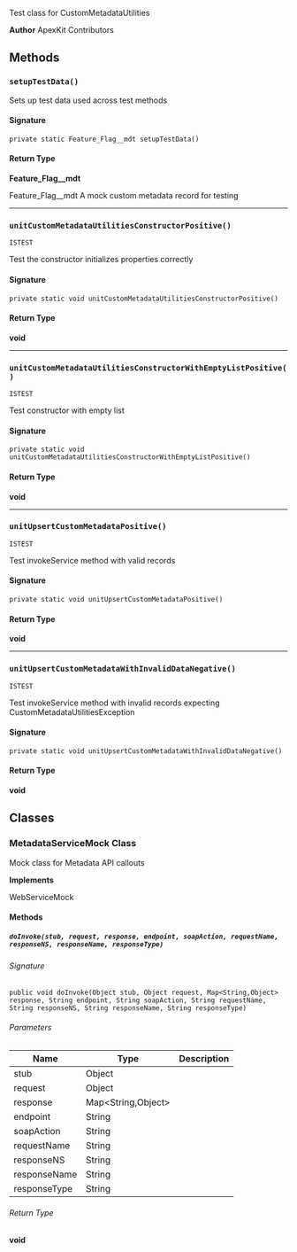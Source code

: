 Test class for CustomMetadataUtilities

**Author** ApexKit Contributors

## Methods

### `setupTestData()`

Sets up test data used across test methods

#### Signature

```apex
private static Feature_Flag__mdt setupTestData()
```

#### Return Type

**Feature_Flag\_\_mdt**

Feature_Flag\_\_mdt A mock custom metadata record for testing

---

### `unitCustomMetadataUtilitiesConstructorPositive()`

`ISTEST`

Test the constructor initializes properties correctly

#### Signature

```apex
private static void unitCustomMetadataUtilitiesConstructorPositive()
```

#### Return Type

**void**

---

### `unitCustomMetadataUtilitiesConstructorWithEmptyListPositive()`

`ISTEST`

Test constructor with empty list

#### Signature

```apex
private static void unitCustomMetadataUtilitiesConstructorWithEmptyListPositive()
```

#### Return Type

**void**

---

### `unitUpsertCustomMetadataPositive()`

`ISTEST`

Test invokeService method with valid records

#### Signature

```apex
private static void unitUpsertCustomMetadataPositive()
```

#### Return Type

**void**

---

### `unitUpsertCustomMetadataWithInvalidDataNegative()`

`ISTEST`

Test invokeService method with invalid records
expecting CustomMetadataUtilitiesException

#### Signature

```apex
private static void unitUpsertCustomMetadataWithInvalidDataNegative()
```

#### Return Type

**void**

## Classes

### MetadataServiceMock Class

Mock class for Metadata API callouts

**Implements**

WebServiceMock

#### Methods

##### `doInvoke(stub, request, response, endpoint, soapAction, requestName, responseNS, responseName, responseType)`

###### Signature

```apex
public void doInvoke(Object stub, Object request, Map<String,Object> response, String endpoint, String soapAction, String requestName, String responseNS, String responseName, String responseType)
```

###### Parameters

| Name         | Type                     | Description |
| ------------ | ------------------------ | ----------- |
| stub         | Object                   |             |
| request      | Object                   |             |
| response     | Map&lt;String,Object&gt; |             |
| endpoint     | String                   |             |
| soapAction   | String                   |             |
| requestName  | String                   |             |
| responseNS   | String                   |             |
| responseName | String                   |             |
| responseType | String                   |             |

###### Return Type

**void**

